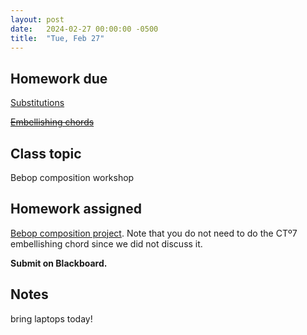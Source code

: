 ```yaml
---
layout: post
date:   2024-02-27 00:00:00 -0500
title:  "Tue, Feb 27"
---
```


## Homework due

[Substitutions](https://viva.pressbooks.pub/openmusictheory/chapter/substitutions/#assignments)

~~[Embellishing chords](https://viva.pressbooks.pub/openmusictheory/chapter/jazz-embellishing-chords/#assignments)~~

## Class topic

Bebop composition workshop

## Homework assigned

[Bebop composition project](https://viva.pressbooks.pub/openmusictheory/chapter/jazz-embellishing-chords/#assignments). Note that you do not need to do the CTº7 embellishing chord since we did not discuss it.

**Submit on Blackboard.**

## Notes

bring laptops today!